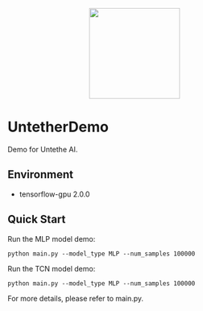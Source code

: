 <p align="center">
<a href="https://layer6.ai/"><img src="https://github.com/layer6ai-labs/DropoutNet/blob/master/logs/logobox.jpg" width="180"></a>
</p>

# UntetherDemo
Demo for Untethe AI. 

## Environment

* tensorflow-gpu 2.0.0

## Quick Start
Run the MLP model demo:
```
python main.py --model_type MLP --num_samples 100000
```
Run the TCN model demo:
```
python main.py --model_type MLP --num_samples 100000
```

For more details, please refer to main.py.
